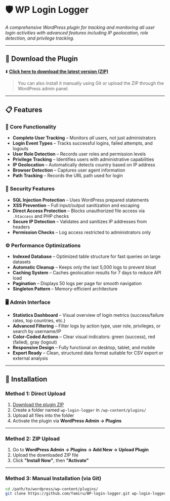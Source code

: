# 🛡️ WP Login Logger

*A comprehensive WordPress plugin for tracking and monitoring all user login activities with advanced features including IP geolocation, role detection, and privilege tracking.*

---

## 💾 Download the Plugin

⬇️ **[Click here to download the latest version (ZIP)](https://github.com/Yamiru/WP-login-logger/archive/refs/heads/main.zip)**

> You can also install it manually using Git or upload the ZIP through the WordPress admin panel.

---

## 📋 Features

### 🔹 Core Functionality
- **Complete User Tracking** – Monitors *all* users, not just administrators  
- **Login Event Types** – Tracks successful logins, failed attempts, and logouts  
- **User Role Detection** – Records user roles and permission levels  
- **Privilege Tracking** – Identifies users with administrative capabilities  
- **IP Geolocation** – Automatically detects country based on IP address  
- **Browser Detection** – Captures user agent information  
- **Path Tracking** – Records the URL path used for login  

### 🔐 Security Features
- **SQL Injection Protection** – Uses WordPress prepared statements  
- **XSS Prevention** – Full input/output sanitization and escaping  
- **Direct Access Protection** – Blocks unauthorized file access via `.htaccess` and PHP checks  
- **Secure IP Detection** – Validates and sanitizes IP addresses from headers  
- **Permission Checks** – Log access restricted to administrators only  

### ⚙️ Performance Optimizations
- **Indexed Database** – Optimized table structure for fast queries on large datasets  
- **Automatic Cleanup** – Keeps only the last 5,000 logs to prevent bloat  
- **Caching System** – Caches geolocation results for 7 days to reduce API load  
- **Pagination** – Displays 50 logs per page for smooth navigation  
- **Singleton Pattern** – Memory-efficient architecture  

### 🖥️ Admin Interface
- **Statistics Dashboard** – Visual overview of login metrics (success/failure rates, top countries, etc.)  
- **Advanced Filtering** – Filter logs by action type, user role, privileges, or search by username/IP  
- **Color-Coded Actions** – Clear visual indicators: green (success), red (failed), gray (logout)  
- **Responsive Design** – Fully functional on desktop, tablet, and mobile  
- **Export Ready** – Clean, structured data format suitable for CSV export or external analysis  

---

## 🚀 Installation

### Method 1: Direct Upload
1. [Download the plugin ZIP](https://github.com/Yamiru/WP-login-logger/archive/refs/heads/main.zip)  
2. Create a folder named `wp-login-logger` in `/wp-content/plugins/`  
3. Upload all files into the folder  
4. Activate the plugin via **WordPress Admin → Plugins**

---

### Method 2: ZIP Upload
1. Go to **WordPress Admin → Plugins → Add New → Upload Plugin**  
2. Upload the downloaded ZIP file  
3. Click **"Install Now"**, then **"Activate"**

---

### Method 3: Manual Installation (via Git)
```bash
cd /path/to/wordpress/wp-content/plugins/
git clone https://github.com/Yamiru/WP-login-logger.git wp-login-logger
